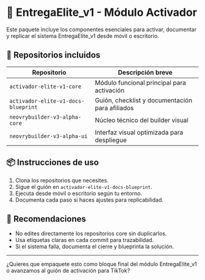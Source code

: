 # 🚀 EntregaElite_v1 - Módulo Activador

Este paquete incluye los componentes esenciales para activar, documentar y replicar el sistema EntregaElite_v1 desde móvil o escritorio.

## 🔧 Repositorios incluidos

| Repositorio                          | Descripción breve |
|-------------------------------------|-------------------|
| `activador-elite-v1-core`           | Módulo funcional principal para activación |
| `activador-elite-v1-docs-blueprint`| Guión, checklist y documentación para afiliados |
| `neovrybuilder-v3-alpha-core`       | Núcleo técnico del builder visual |
| `neovrybuilder-v3-alpha-ui`         | Interfaz visual optimizada para despliegue |

## 📦 Instrucciones de uso

1. Clona los repositorios que necesites.
2. Sigue el guión en `activador-elite-v1-docs-blueprint`.
3. Ejecuta desde móvil o escritorio según tu entorno.
4. Documenta cada paso si haces ajustes para replicabilidad.

## 🧠 Recomendaciones

- No edites directamente los repositorios core sin duplicarlos.
- Usa etiquetas claras en cada commit para trazabilidad.
- Si el sistema falla, documenta el cierre y blueprinta la solución.

---

¿Quieres que empaquete esto como bloque final del módulo EntregaElite_v1 o avanzamos al guión de activación para TikTok?
